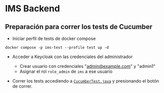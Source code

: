 # IMS Backend

## Preparación para correr los tests de Cucumber

- Iniciar perfil de tests de docker compose

```
docker compose -p ims-test --profile test up -d
```

- Acceder a Keycloak con las credenciales del administrador

  - Crear usuario con credenciales "admin@example.com" y "admin1"
  - Asignar el rol `role_admin` de `ims` a ese usuario

- Correr los tests accediendo a [`CucumberTest.java`](/src/test/java/org/example/imsbackend/CucumberTest.java) y presionando el botón de correr.

